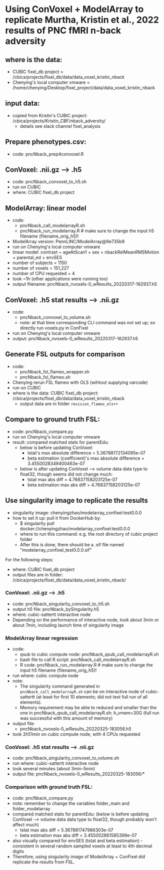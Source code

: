# Using ConVoxel + ModelArray to replicate Murtha, Kristin et al., 2022 results of PNC fMRI n-back adversity

## where is the data:

* CUBIC fixel_db project = /cbica/projects/fixel_db/data/data_voxel_kristin_nback
* Chenying's local computer vmware = /home/chenying/Desktop/fixel_project/data/data_voxel_kristin_nback

## input data:
* copied from Kristin's CUBIC project: /cbica/projects/Kristin_CBF/nback_adversity/
    * details see slack channel fixel_analysis

## Prepare phenotypes.csv:
* code: pncNback_prep4convoxel.R

## ConVoxel: .nii.gz --> .h5

* code: pncNback_convoxel_to_h5.sh
* run on CUBIC
* where: CUBIC fixel_db project

## ModelArray: linear model

* code:
    * pncNback_call_modelarrayR.sh
    * pncNback_run_modelarray.R    # make sure to change the input h5 filename (filename_orig_h5)!
* ModelArray version: PennLINC/ModelArray@9e735b9
* run on Chenying's local computer vmware
* linear model: contrast ~ ageAtScan1 + sex + nbackRelMeanRMSMotion + parental_ed + envSES
* number of subjects = 1150
* number of voxels = 151,227
* number of CPU requested = 4
* took ~1h (other applications were running too)
* output filename: pncNback_nvoxels-0_wResults_20220317-162937.h5


## ConVoxel: .h5 stat results --> .nii.gz

* code: 
    * pncNback_convoxel_to_volume.sh   
    * note: at that time corresponding CLI command was not set up; so directly run voxels.py in ConFixel
* run on Chenying's local computer vmware
* output: pncNback_nvoxels-0_wResults_20220317-162937.h5

## Generate FSL outputs for comparison

* code: 
    * pncNback_fsl_flameo_wrapper.sh
    * pncNback_fsl_flameo.sh
* Chenying rerun FSL flameo with OLS (wihtout supplying varcode)
* run on CUBIC
* where is the data: CUBIC fixel_db project: /cbica/projects/fixel_db/data/data_voxel_kristin_nback
    * output data are in folder `revision_flameo_ols++`

## Compare to ground truth FSL:

* code: pncNback_compare.py
* run on Chenying's local computer vmware
* result: compared matched stats for parentEdu: 
    * below is before updating ConVoxel:
        * tstat's max absolute difference = 5.36788172134095e-07
        * beta estimation (coefficient)'s max absolute difference = 3.4550028349400463e-07
    * below is after updating ConVoxel --> volume data data type to float32, though seems did not change much:
        * tstat max abs diff = 4.76837158203125e-07
        * beta estimation max abs diff = 4.76837158203125e-07

## Use singularity image to replicate the results
* singularity image: chenyingzhao/modelarray_confixel:test0.0.0
* how to set it up: pull it from DockerHub by: 
    * $ singularity pull docker://chenyingzhao/modelarray_confixel:test0.0.0
    * where to run this command: e.g. the root directory of cubic project folder
    * After this is done, there should be a .sif file named "modelarray_confixel_test0.0.0.sif" 

For the following steps:
* where: CUBIC fixel_db project
* output files are in folder: /cbica/projects/fixel_db/data/data_voxel_kristin_nback/
### ConVoxel: .nii.gz --> .h5
* code: pncNback_singularity_convoxel_to_h5.sh
* output h5 file: pncNback_bySingularity.h5
* where: cubic-sattertt interactive node
* Depending on the performance of interactive node, took about 3min or about 7min, including launch time of singularity image

### ModelArray linear regression
* code: 
    * qsub to cubic compute node: pncNback_qsub_call_modelarrayR.sh
    * bash file to call R script:   pncNback_call_modelarrayR.sh
    * R code: pncNback_run_modelarray.R   # make sure to change the input h5 filename (filename_orig_h5)!
* run where: cubic compute node
* note: 
    * The singularity command generated in `pncNback_call_modelarrayR.sh` can be on interactive node of cubic-sattertt (at least for first 10 elements; did not test full run of all elements).
    * Memory requirement may be able to reduced and smaller than the one in pncNback_qsub_call_modelarrayR.sh: h_vmem=30G (full run was successful with this amount of memory)
* output file: 
    * pncNback_nvoxels-0_wResults_20220325-183056.h5
* took 2h51min on cubic compute node, with 4 CPUs requested

### ConVoxel: .h5 stat results --> .nii.gz
* code: pncNback_singularity_convoxel_to_volume.sh
* run where: cubic-sattertt interactive node
* took several minutes (about 3min-5min)
* output file: pncNback_nvoxels-0_wResults_20220325-183056/*


### Comparison with ground truth FSL:
* code: pncNback_compare.py
* note: remember to change the variables folder_main and folder_modelarray
* compared matched stats for parentEdu: (below is before updating ConVoxel --> volume data data type to float32, though probably won't affect much)
    * tstat max abs diff = 5.367881747986303e-07
    * beta estimation max abs diff = 3.455002861585399e-07
* also visually compared for envSES (tstat and beta estimation) - consistent in several random sampled voxels at least to 4th decimal digits
* Therefore, using singularity image of ModelArray + ConFixel did replicate the results from FSL.
